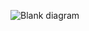 ![Blank diagram](https://github.com/dkroderos/design-patterns/assets/75028710/016414e0-1a61-4131-ae94-e360990f4d43)

